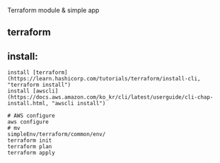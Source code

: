 
Terraform module &amp; simple app

## terraform 

## install:
    install [terraform](https://learn.hashicorp.com/tutorials/terraform/install-cli, "terraform install")
    install [awscli](https://docs.aws.amazon.com/ko_kr/cli/latest/userguide/cli-chap-install.html, "awscli install")
```
# AWS configure
aws configure
# mv
simpleEnv/terraform/common/env/
terraform init
terraform plan
terraform apply 
```


